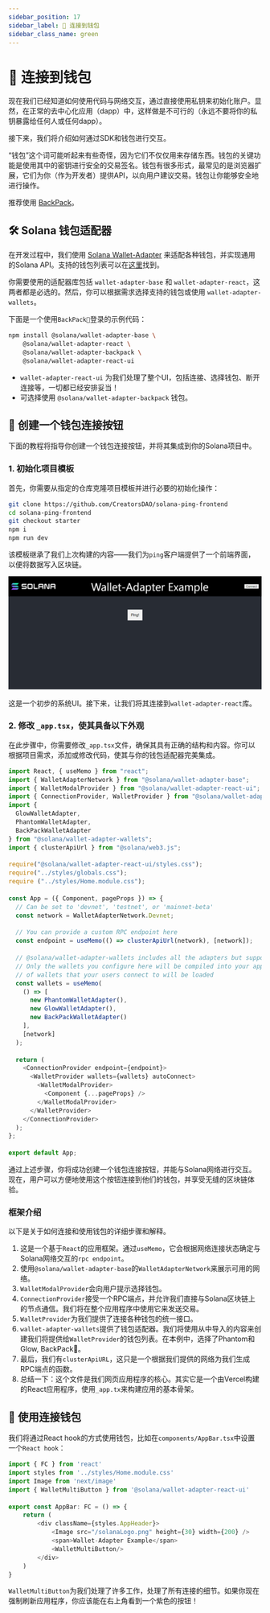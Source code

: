 ```yaml
---
sidebar_position: 17
sidebar_label: 🔌 连接到钱包
sidebar_class_name: green
---
```


# 🔌 连接到钱包

现在我们已经知道如何使用代码与网络交互，通过直接使用私钥来初始化账户。显然，在正常的去中心化应用（dapp）中，这样做是不可行的（永远不要将你的私钥暴露给任何人或任何dapp）。

接下来，我们将介绍如何通过SDK和钱包进行交互。

“钱包”这个词可能听起来有些奇怪，因为它们不仅仅用来存储东西。钱包的关键功能是使用其中的密钥进行安全的交易签名。钱包有很多形式，最常见的是浏览器扩展，它们为你（作为开发者）提供API，以向用户建议交易。钱包让你能够安全地进行操作。

推荐使用 [BackPack](https://www.backpack.app/)。

## 🛠 Solana 钱包适配器

在开发过程中，我们使用 [Solana Wallet-Adapter](https://github.com/solana-labs/wallet-adapter) 来适配各种钱包，并实现通用的Solana API。支持的钱包列表可以在[这里](https://github.com/solana-labs/wallet-adapter/blob/master/wallets.png)找到。

你需要使用的适配器库包括 `wallet-adapter-base` 和 `wallet-adapter-react`，这两者都是必选的。然后，你可以根据需求选择支持的钱包或使用 `wallet-adapter-wallets`。

下面是一个使用`BackPack🎒`登录的示例代码：

```bash
npm install @solana/wallet-adapter-base \
    @solana/wallet-adapter-react \
    @solana/wallet-adapter-backpack \
    @solana/wallet-adapter-react-ui
```

- `wallet-adapter-react-ui` 为我们处理了整个UI，包括连接、选择钱包、断开连接等，一切都已经安排妥当！
- 可选择使用 `@solana/wallet-adapter-backpack` 钱包。

## 👜 创建一个钱包连接按钮

下面的教程将指导你创建一个钱包连接按钮，并将其集成到你的Solana项目中。

### 1. 初始化项目模板

首先，你需要从指定的仓库克隆项目模板并进行必要的初始化操作：

```bash
git clone https://github.com/CreatorsDAO/solana-ping-frontend
cd solana-ping-frontend
git checkout starter
npm i
npm run dev
```

该模板继承了我们上次构建的内容——我们为`ping`客户端提供了一个前端界面，以便将数据写入区块链。

![](./img/upload_2.png)

这是一个初步的系统UI。接下来，让我们将其连接到`wallet-adapter-react`库。

### 2. 修改 `_app.tsx`，使其具备以下外观

在此步骤中，你需要修改`_app.tsx`文件，确保其具有正确的结构和内容。你可以根据项目需求，添加或修改代码，使其与你的钱包适配器完美集成。

```ts
import React, { useMemo } from "react";
import { WalletAdapterNetwork } from "@solana/wallet-adapter-base";
import { WalletModalProvider } from "@solana/wallet-adapter-react-ui";
import { ConnectionProvider, WalletProvider } from "@solana/wallet-adapter-react";
import {
  GlowWalletAdapter,
  PhantomWalletAdapter,
  BackPackWalletAdapter
} from "@solana/wallet-adapter-wallets";
import { clusterApiUrl } from "@solana/web3.js";

require("@solana/wallet-adapter-react-ui/styles.css");
require("../styles/globals.css");
require ("../styles/Home.module.css");

const App = ({ Component, pageProps }) => {
  // Can be set to 'devnet', 'testnet', or 'mainnet-beta'
  const network = WalletAdapterNetwork.Devnet;

  // You can provide a custom RPC endpoint here
  const endpoint = useMemo(() => clusterApiUrl(network), [network]);

  // @solana/wallet-adapter-wallets includes all the adapters but supports tree shaking and lazy loading --
  // Only the wallets you configure here will be compiled into your application, and only the dependencies
  // of wallets that your users connect to will be loaded
  const wallets = useMemo(
    () => [
      new PhantomWalletAdapter(),
      new GlowWalletAdapter(),
      new BackPackWalletAdapter()
    ],
    [network]
  );

  return (
    <ConnectionProvider endpoint={endpoint}>
      <WalletProvider wallets={wallets} autoConnect>
        <WalletModalProvider>
          <Component {...pageProps} />
        </WalletModalProvider>
      </WalletProvider>
    </ConnectionProvider>
  );
};

export default App;
```

通过上述步骤，你将成功创建一个钱包连接按钮，并能与Solana网络进行交互。现在，用户可以方便地使用这个按钮连接到他们的钱包，并享受无缝的区块链体验。

### 框架介绍

以下是关于如何连接和使用钱包的详细步骤和解释。

1. 这是一个基于`React`的应用框架。通过`useMemo`，它会根据网络连接状态确定与Solana网络交互的`rpc endpoint`。
2. 使用`@solana/wallet-adapter-base`的`WalletAdapterNetwork`来展示可用的网络。
3. `WalletModalProvider`会向用户提示选择钱包。
4. `ConnectionProvider`接受一个RPC端点，并允许我们直接与Solana区块链上的节点通信。我们将在整个应用程序中使用它来发送交易。
5. `WalletProvider`为我们提供了连接各种钱包的统一接口。
6. `wallet-adapter-wallets`提供了钱包适配器。我们将使用从中导入的内容来创建我们将提供给`WalletProvider`的钱包列表。在本例中，选择了Phantom和Glow, BackPack🎒。
7. 最后，我们有`clusterApiURL`，这只是一个根据我们提供的网络为我们生成RPC端点的函数。
8. 总结一下：这个文件是我们网页应用程序的核心。其实它是一个由Vercel构建的React应用程序，使用`_app.tx`来构建应用的基本骨架。

## 🧞 使用连接钱包

我们将通过React hook的方式使用钱包，比如在`components/AppBar.tsx`中设置一个`React hook`：

```ts
import { FC } from 'react'
import styles from '../styles/Home.module.css'
import Image from 'next/image'
import { WalletMultiButton } from '@solana/wallet-adapter-react-ui'

export const AppBar: FC = () => {
    return (
        <div className={styles.AppHeader}>
            <Image src="/solanaLogo.png" height={30} width={200} />
            <span>Wallet-Adapter Example</span>
            <WalletMultiButton/>
        </div>
    )
}
```

`WalletMultiButton`为我们处理了许多工作，处理了所有连接的细节。如果你现在强制刷新应用程序，你应该能在右上角看到一个紫色的按钮！
